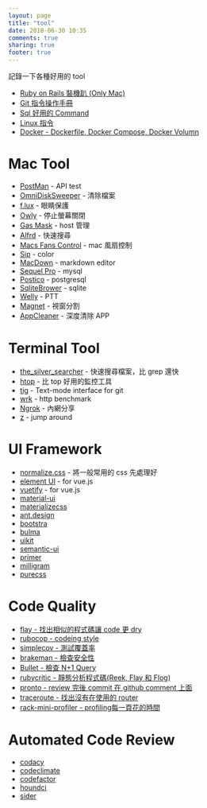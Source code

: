 ```yaml
---
layout: page
title: "tool"
date: 2018-06-30 10:35
comments: true
sharing: true
footer: true
---
```


記錄一下各種好用的 tool

<ul>
  <li><a href="{{ root_url }}/blog/2016/07/22/install-ruby-on-rails/"> Ruby on Rails 裝機趴 (Only Mac) </a></li>
  <li><a href="{{ root_url }}/blog/2015/12/27/git-command/"> Git 指令操作手冊 </a></li>
  <li><a href="{{ root_url }}/blog/2018/06/14/sql-command/"> Sql 好用的 Command </a></li>
  <li><a href="{{ root_url }}/blog/2018/04/09/linux-command/"> Linux 指令 </a></li>
    <li><a href="{{ root_url }}/blog/2016/11/25/docker/"> Docker - Dockerfile, Docker Compose, Docker Volumn </a></li>
</ul>

# <span id="mac_tool">Mac Tool</span>

* [PostMan](https://www.getpostman.com/) - API test
* [OmniDiskSweeper](https://www.omnigroup.com/more/) - 清除檔案
* [f.lux](https://justgetflux.com/) - 眼睛保護
* [Owly](https://itunes.apple.com/us/app/owly-prevent-display-sleep/id882812218?mt=12) - 停止螢幕關閉
* [Gas Mask](https://www.macupdate.com/app/mac/29949/gas-mask) - host 管理
* [Alfrd](https://www.alfredapp.com/) - 快速搜尋
* [Macs Fans Control](https://www.crystalidea.com/macs-fan-control) - mac 風扇控制
* [Sip](https://sipapp.io/) - color
* [MacDown](http://macdown.uranusjr.com/) - markdown editor
* [Sequel Pro](http://www.sequelpro.com/) - mysql
* [Postico](https://eggerapps.at/postico/) - postgresql
* [SqliteBrower](https://sqlitebrowser.org/) - sqlite
* [Welly](https://github.com/clyang/welly) - PTT
* [Magnet](http://magnet.crowdcafe.com/) - 視窗分割
* [AppCleaner](https://freemacsoft.net/appcleaner/) - 深度清除 APP

# <span id="terminal_tool"> Terminal Tool </span>

* [the_silver_searcher](https://github.com/ggreer/the_silver_searcher) - 快速搜尋檔案，比 grep 還快
* [htop](https://github.com/hishamhm/htop) - 比 top 好用的監控工具
* [tig](https://github.com/jonas/tig) - Text-mode interface for git
* [wrk](http://mgleon08.github.io/blog/2018/04/09/http-benchmark/) - http benchmark
* [Ngrok](http://mgleon08.github.io/blog/2018/06/14/share-localhost-ngrok-serveo/) - 內網分享
* [z](https://github.com/rupa/z) - jump around



# <span id="ui-framework"> UI Framework </span>

* [normalize.css](https://necolas.github.io/normalize.css/) - 將一般常用的 css 先處理好
* [element UI](http://element.eleme.io/#/zh-CN) - for vue.js
* [vuetify](https://vuetifyjs.com/en/) - for vue.js
* [material-ui](https://material-ui.com/)
* [materializecss](https://materializecss.com/)
* [ant.design](https://ant.design/)
* [bootstra](https://getbootstrap.com/)
* [bulma](https://bulma.io/)
* [uikit](https://getuikit.com/v2/index.html)
* [semantic-ui](https://semantic-ui.com/)
* [primer](https://primer.github.io/)
* [milligram](https://milligram.io/)
* [purecss](https://purecss.io/)


# <span id="code-quality"> Code Quality </span>


* [flay - 找出相似的程式碼讓 code 更 dry](https://github.com/seattlerb/flay)
* [rubocop - codeing style](https://github.com/rubocop-hq/rubocop)
* [simplecov - 測試覆蓋率](https://github.com/colszowka/simplecov)
* [brakeman - 檢查安全性](https://github.com/presidentbeef/brakeman)
* [Bullet - 檢查 N+1 Query](https://github.com/flyerhzm/bullet)
* [rubycritic - 靜態分析程式碼(Reek, Flay 和 Flog)](https://github.com/whitesmith/rubycritic)
* [pronto - review 完後 commit 在 github comment 上面](https://github.com/prontolabs/pronto)
* [traceroute - 找出沒有在使用的 router](https://github.com/amatsuda/traceroute)
* [rack-mini-profiler - profiling每一頁花的時間](https://github.com/MiniProfiler/rack-mini-profiler)

# <span id="code-review"> Automated Code Review</span>

* [codacy](https://www.codacy.com/)
* [codeclimate](https://codeclimate.com/)
* [codefactor](https://www.codefactor.io/)
* [houndci](https://houndci.com/)
* [sider](https://sider.review/)
